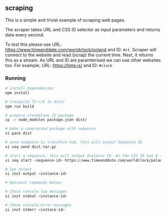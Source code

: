 ## scraping

This is a simple and trivial example of scraping web pages.

The scraper takes URL and CSS ID selector as input parameters and returns data every second.

To test this please use URL: https://www.timeanddate.com/worldclock/poland and ID: `#ct`. Scraper will connect to the website and read (scrap) the current time. Next, it returns this as a stream.
As URL and ID are paramterised we can use other websites too. For example, URL: https://time.is/ and ID: `#clock`

### Running

```bash
# install dependencies
npm install

# transpile TS->JS to dist/
npm run build

# prepare standalone JS package
cp -r node_modules package.json dist/

# make a compressed package with sequence
si pack dist

# send sequence to transform hub, this will output Sequence ID
si seq send dist.tar.gz

# start a sequence, this will output Instance ID. As the CSS ID has # (hash) sign surround it with quotes:
si seq start <sequence-id> https://www.timeanddate.com/worldclock/poland '#ct'

# See output
si inst output <instance-id>

# Optional commands below:

# Check console.log messages
si inst stdout <instance-id>

# Check console.error messages
si inst stderr <instace-id>
```
